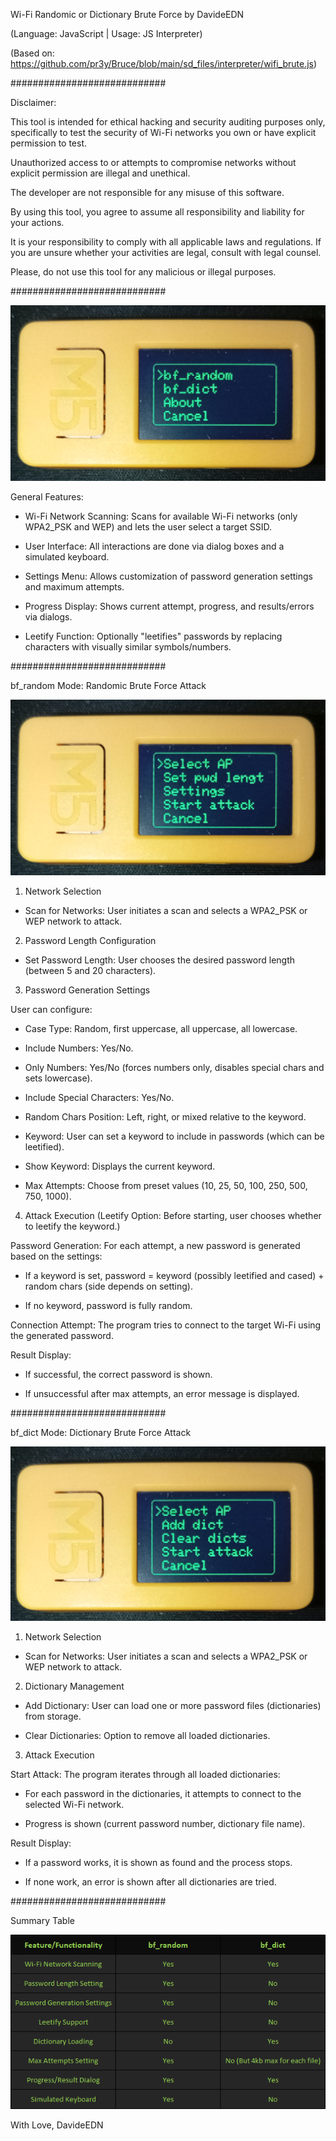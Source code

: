Wi-Fi Randomic or Dictionary Brute Force by DavideEDN 

(Language: JavaScript | Usage: JS Interpreter)

(Based on: https://github.com/pr3y/Bruce/blob/main/sd_files/interpreter/wifi_brute.js)

############################

Disclaimer: 

This tool is intended for ethical hacking and security auditing purposes only, specifically to test the security of Wi-Fi networks you own or have explicit permission to test. 

Unauthorized access to or attempts to compromise networks without explicit permission are illegal and unethical. 

The developer are not responsible for any misuse of this software. 

By using this tool, you agree to assume all responsibility and liability for your actions. 

It is your responsibility to comply with all applicable laws and regulations. If you are unsure whether your activities are legal, consult with legal counsel. 

Please, do not use this tool for any malicious or illegal purposes.

############################

![Alt text](images/IMG_20250430_235252.jpg)

General Features:

- Wi-Fi Network Scanning: Scans for available Wi-Fi networks (only WPA2_PSK and WEP) and lets the user select a target SSID.

- User Interface: All interactions are done via dialog boxes and a simulated keyboard.

- Settings Menu: Allows customization of password generation settings and maximum attempts.

- Progress Display: Shows current attempt, progress, and results/errors via dialogs.

- Leetify Function: Optionally "leetifies" passwords by replacing characters with visually similar symbols/numbers.

############################

bf_random Mode: Randomic Brute Force Attack

![Alt text](images/IMG_20250430_235337.jpg)

1. Network Selection

- Scan for Networks: User initiates a scan and selects a WPA2_PSK or WEP network to attack.

2. Password Length Configuration

- Set Password Length: User chooses the desired password length (between 5 and 20 characters).

3. Password Generation Settings

User can configure:

- Case Type: Random, first uppercase, all uppercase, all lowercase.

- Include Numbers: Yes/No.

- Only Numbers: Yes/No (forces numbers only, disables special chars and sets lowercase).

- Include Special Characters: Yes/No.

- Random Chars Position: Left, right, or mixed relative to the keyword.

- Keyword: User can set a keyword to include in passwords (which can be leetified).

- Show Keyword: Displays the current keyword.

- Max Attempts: Choose from preset values (10, 25, 50, 100, 250, 500, 750, 1000).

4. Attack Execution (Leetify Option: Before starting, user chooses whether to leetify the keyword.)

Password Generation: For each attempt, a new password is generated based on the settings:

- If a keyword is set, password = keyword (possibly leetified and cased) + random chars (side depends on setting).

- If no keyword, password is fully random.

Connection Attempt: The program tries to connect to the target Wi-Fi using the generated password.

Result Display:

- If successful, the correct password is shown.

- If unsuccessful after max attempts, an error message is displayed.

############################

bf_dict Mode: Dictionary Brute Force Attack

![Alt text](images/IMG_20250430_235410.jpg)

1. Network Selection

- Scan for Networks: User initiates a scan and selects a WPA2_PSK or WEP network to attack.

2. Dictionary Management

- Add Dictionary: User can load one or more password files (dictionaries) from storage.

- Clear Dictionaries: Option to remove all loaded dictionaries.

3. Attack Execution

Start Attack: The program iterates through all loaded dictionaries:

- For each password in the dictionaries, it attempts to connect to the selected Wi-Fi network.

- Progress is shown (current password number, dictionary file name).

Result Display:

- If a password works, it is shown as found and the process stops.

- If none work, an error is shown after all dictionaries are tried.

############################

Summary Table

![Alt text](images/EXCEL_6VmBDNcrhG.png)

With Love, DavideEDN
